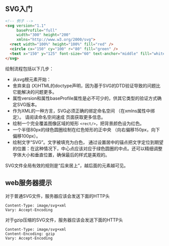 
## SVG入门
```html
<!-- 例子 -->
<svg version="1.1"
     baseProfile="full"
     width="300" height="200"
     xmlns="http://www.w3.org/2000/svg">
  <rect width="100%" height="100%" fill="red" />
  <circle cx="150" cy="100" r="80" fill="green" />
  <text x="150" y="125" font-size="60" text-anchor="middle" fill="white">SVG</text>
</svg>
```
绘制流程包括以下几步：
* 从svg根元素开始：
* 舍弃来自 (X)HTML的doctype声明，因为基于SVG的DTD验证导致的问题比它能解决的问题更多。
* 属性version和属性baseProfile属性是必不可少的，供其它类型的验证方式确定SVG版本。
* 作为XML的一种方言，SVG必须正确的绑定命名空间 （在xmlns属性中绑定）。 请阅读命名空间速成 页面获取更多信息。
* 绘制一个完全覆盖图像区域的矩形 `<rect/>`，把背景颜色设为红色。
* 一个半径80px的绿色圆圈<circle/>绘制在红色矩形的正中央 （向右偏移150px，向下偏移100px）。
* 绘制文字“SVG”。文字被填充为白色， 通过设置居中的锚点把文字定位到期望的位置：在这种情况下，中心点应该对应于绿色圆圈的中点。还可以精细调整字体大小和垂直位置，确保最后的样式是美观的。

SVG文件全局有效的规则是“后来居上”，越后面的元素越可见。

## web服务器提示
对于普通SVG文件，服务器应该会发送下面的HTTP头
```shell
Content-Type: image/svg+xml
Vary: Accept-Encoding
```

对于gzip压缩的SVG文件，服务器应该会发送下面的HTTP头
```shell
Content-Type: image/svg+xml
Content-Encoding: gzip
Vary: Accept-Encoding
```